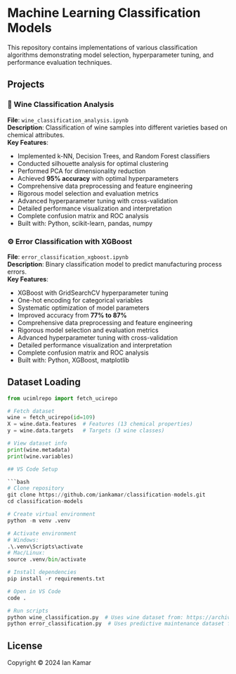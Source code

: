 # Machine Learning Classification Models

This repository contains implementations of various classification algorithms demonstrating model selection, hyperparameter tuning, and performance evaluation techniques.

## Projects

### 🍷 Wine Classification Analysis  
**File**: `wine_classification_analysis.ipynb`  
**Description**: Classification of wine samples into different varieties based on chemical attributes.  
**Key Features**:
- Implemented k-NN, Decision Trees, and Random Forest classifiers
- Conducted silhouette analysis for optimal clustering
- Performed PCA for dimensionality reduction
- Achieved **95% accuracy** with optimal hyperparameters
- Comprehensive data preprocessing and feature engineering
- Rigorous model selection and evaluation metrics
- Advanced hyperparameter tuning with cross-validation
- Detailed performance visualization and interpretation
- Complete confusion matrix and ROC analysis
- Built with: Python, scikit-learn, pandas, numpy

### ⚙️ Error Classification with XGBoost  
**File**: `error_classification_xgboost.ipynb`  
**Description**: Binary classification model to predict manufacturing process errors.  
**Key Features**:
- XGBoost with GridSearchCV hyperparameter tuning
- One-hot encoding for categorical variables
- Systematic optimization of model parameters
- Improved accuracy from **77% to 87%**
- Comprehensive data preprocessing and feature engineering
- Rigorous model selection and evaluation metrics
- Advanced hyperparameter tuning with cross-validation
- Detailed performance visualization and interpretation
- Complete confusion matrix and ROC analysis
- Built with: Python, XGBoost, matplotlib

## Dataset Loading
```python
from ucimlrepo import fetch_ucirepo 

# Fetch dataset 
wine = fetch_ucirepo(id=109) 
X = wine.data.features  # Features (13 chemical properties)
y = wine.data.targets   # Targets (3 wine classes)

# View dataset info
print(wine.metadata)
print(wine.variables)

## VS Code Setup

```bash
# Clone repository
git clone https://github.com/iankamar/classification-models.git
cd classification-models

# Create virtual environment
python -m venv .venv

# Activate environment
# Windows:
.\.venv\Scripts\activate
# Mac/Linux:
source .venv/bin/activate

# Install dependencies
pip install -r requirements.txt

# Open in VS Code
code .

# Run scripts
python wine_classification.py  # Uses wine dataset from: https://archive.ics.uci.edu/dataset/109/wine
python error_classification.py  # Uses predictive maintenance dataset from: https://www.kaggle.com/datasets/shivamb/machine-predictive-maintenance-classification

```
## License
Copyright © 2024 Ian Kamar